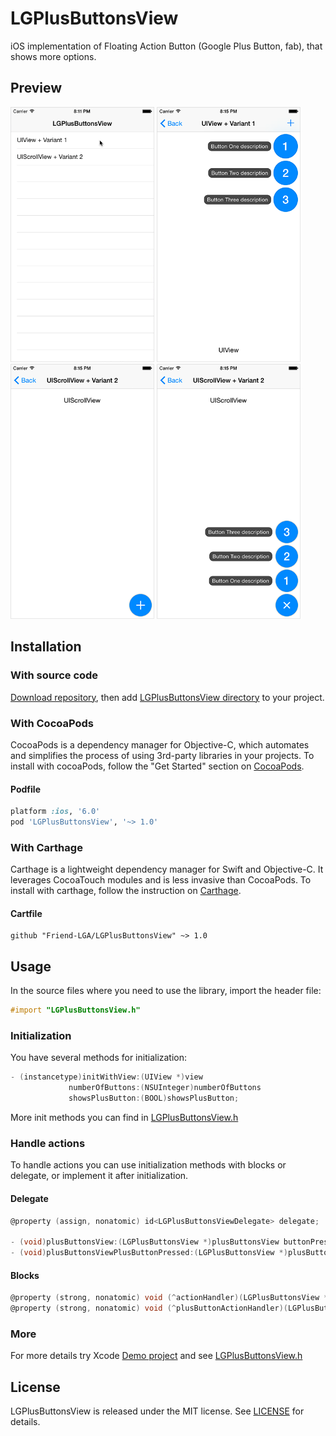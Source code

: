 # LGPlusButtonsView

iOS implementation of Floating Action Button (Google Plus Button, fab), that shows more options.

## Preview

<img src="https://raw.githubusercontent.com/Friend-LGA/ReadmeFiles/master/LGPlusButtonsView/Preview.gif" width="230"/>
<img src="https://raw.githubusercontent.com/Friend-LGA/ReadmeFiles/master/LGPlusButtonsView/1.png" width="230"/>
<img src="https://raw.githubusercontent.com/Friend-LGA/ReadmeFiles/master/LGPlusButtonsView/2.png" width="230"/>
<img src="https://raw.githubusercontent.com/Friend-LGA/ReadmeFiles/master/LGPlusButtonsView/3.png" width="230"/>

## Installation

### With source code

[Download repository](https://github.com/Friend-LGA/LGPlusButtonsView/archive/master.zip), then add [LGPlusButtonsView directory](https://github.com/Friend-LGA/LGPlusButtonsView/blob/master/LGPlusButtonsView/) to your project.

### With CocoaPods

CocoaPods is a dependency manager for Objective-C, which automates and simplifies the process of using 3rd-party libraries in your projects. To install with cocoaPods, follow the "Get Started" section on [CocoaPods](https://cocoapods.org/).

#### Podfile
```ruby
platform :ios, '6.0'
pod 'LGPlusButtonsView', '~> 1.0'
```

### With Carthage

Carthage is a lightweight dependency manager for Swift and Objective-C. It leverages CocoaTouch modules and is less invasive than CocoaPods. To install with carthage, follow the instruction on [Carthage](https://github.com/Carthage/Carthage/).

#### Cartfile
```
github "Friend-LGA/LGPlusButtonsView" ~> 1.0
```

## Usage

In the source files where you need to use the library, import the header file:

```objective-c
#import "LGPlusButtonsView.h"
```

### Initialization

You have several methods for initialization:

```objective-c
- (instancetype)initWithView:(UIView *)view
             numberOfButtons:(NSUInteger)numberOfButtons
             showsPlusButton:(BOOL)showsPlusButton;
```

More init methods you can find in [LGPlusButtonsView.h](https://github.com/Friend-LGA/LGPlusButtonsView/blob/master/LGPlusButtonsView/LGPlusButtonsView.h)

### Handle actions

To handle actions you can use initialization methods with blocks or delegate, or implement it after initialization.

#### Delegate

```objective-c
@property (assign, nonatomic) id<LGPlusButtonsViewDelegate> delegate;

- (void)plusButtonsView:(LGPlusButtonsView *)plusButtonsView buttonPressedWithTitle:(NSString *)title description:(NSString *)description index:(NSUInteger)index;
- (void)plusButtonsViewPlusButtonPressed:(LGPlusButtonsView *)plusButtonsView;
```

#### Blocks

```objective-c
@property (strong, nonatomic) void (^actionHandler)(LGPlusButtonsView *plusButtonView, NSString *title, NSString *description, NSUInteger index);
@property (strong, nonatomic) void (^plusButtonActionHandler)(LGPlusButtonsView *plusButtonView);
```

### More

For more details try Xcode [Demo project](https://github.com/Friend-LGA/LGPlusButtonsView/blob/master/Demo) and see [LGPlusButtonsView.h](https://github.com/Friend-LGA/LGPlusButtonsView/blob/master/LGPlusButtonsView/LGPlusButtonsView.h)

## License

LGPlusButtonsView is released under the MIT license. See [LICENSE](https://raw.githubusercontent.com/Friend-LGA/LGPlusButtonsView/master/LICENSE) for details.
